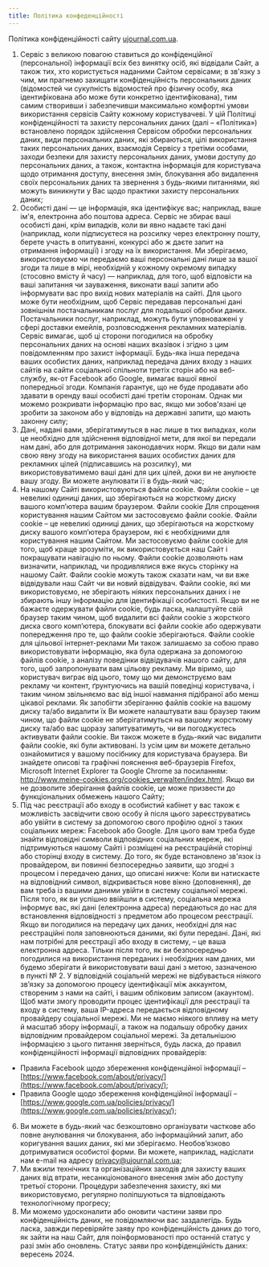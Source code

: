 ```yaml
---
title: Політика конфеденційності
---
```


Політика конфіденційності сайту [ujournal.com.ua](https://ujournal.com.ua).

1. Сервіс з великою повагою ставиться до конфіденційної (персональної) інформації всіх без винятку осіб, які відвідали Сайт, а також тих, хто користується наданими Сайтом сервісами; в зв'язку з чим, ми прагнемо захищати конфіденційність персональних даних (відомостей чи сукупність відомостей про фізичну особу, яка ідентифікована або може бути конкретно ідентифікована), тим самим створивши і забезпечивши максимально комфортні умови використання сервісів Сайту кожному користувачеві. У цій Політиці конфіденційності та захисту персональних даних (далі – «Політика») встановлено порядок здійснення Сервісом обробки персональних даних, види персональних даних, які збираються, цілі використання таких персональних даних, взаємодія Сервісу з третіми особами, заходи безпеки для захисту персональних даних, умови доступу до персональних даних, а також, контактна інформація для користувача щодо отримання доступу, внесення змін, блокування або видалення своїх персональних даних та звернення з будь-якими питаннями, які можуть виникнути у Вас щодо практики захисту персональних даних;
2. Особисті дані — це інформація, яка ідентифікує вас; наприклад, ваше ім'я, електронна або поштова адреса. Сервіс не збирає ваші особисті дані, крім випадків, коли ви явно надаєте такі дані (наприклад, коли підписуєтеся на розсилку через електронну пошту, берете участь в опитуванні, конкурсі або ж даєте запит на отримання інформації) і згоду на їх використання. Ми зберігаємо, використовуємо чи передаємо ваші персональні дані лише за вашої згоди та лише в мірі, необхідній у кожному окремому випадку (стосовно вмісту й часу) — наприклад, для того, щоб відповісти на ваші запитання чи зауваження, виконати ваші запити або інформувати вас про вихід нових матеріалів на сайті. Для цього може бути необхідним, щоб Сервіс передавав персональні дані зовнішнім постачальникам послуг для подальшої обробки даних. Постачальники послуг, наприклад, можуть бути уповноважені у сфері доставки емейлів, розповсюдження рекламних матеріалів. Сервіс вимагає, щоб ці сторони погодилися на обробку персональних даних на основі наших вказівок і згідно з цим повідомленням про захист інформації. Будь-яка інша передача ваших особистих даних, наприклад передача даних входу з наших сайтів на сайти соціальної спільноти третіх сторін або на веб-службу, як-от Facebook або Google, вимагає вашої явної попередньої згоди. Компанія гарантує, що не буде продавати або здавати в оренду ваші особисті дані третім сторонам. Однак ми можемо розкривати інформацію про вас, якщо ми зобов'язані це зробити за законом або у відповідь на державні запити, що мають законну силу;
3. Дані, надані вами, зберігатимуться в нас лише в тих випадках, коли це необхідно для здійснення відповідної мети, для якої ви передали нам дані, або для дотримання законодавчих норм. Якщо ви дали нам свою явну згоду на використання ваших особистих даних для рекламних цілей (підписавшись на розсилку), ми використовуватимемо ваші дані для цих цілей, доки ви не анулюєте вашу згоду. Ви можете анулювати її в будь-який час;
4. На нашому Сайті використовуються файли cookie. Файли cookie – це невеликі одиниці даних, що зберігаються на жорсткому диску вашого комп’ютера вашим браузером. Файли cookie Для спрощення користування нашим Сайтом ми застосовуємо файли cookie. Файли cookie – це невеликі одиниці даних, що зберігаються на жорсткому диску вашого комп’ютера браузером, які є необхідними для користування нашим Сайтом. Ми застосовуємо файли cookie для того, щоб краще зрозуміти, як використовується наш Сайт і покращувати навігацію по ньому. Файли cookie дозволяють нам визначити, наприклад, чи продивлялися вже якусь сторінку на нашому Сайт. Файли cookie можуть також сказати нам, чи ви вже відвідували наш Сайт чи ви новий відвідувач. Файли cookie, які ми використовуємо, не зберігають ніяких персональних даних і не збирають іншу інформацію для ідентифікації особистості. Якщо ви не бажаєте одержувати файли cookie, будь ласка, налаштуйте свій браузер таким чином, щоб видалити всі файли cookie з жорсткого диска свого комп’ютера, блокувати всі файли cookie або одержувати попередження про те, що файли cookie зберігаються. Файли cookie для цільової інтернет-реклами Ми також залишаємо за собою право використовувати інформацію, яка була одержана за допомогою файлів cookie, з аналізу поведінки відвідувачів нашого сайту, для того, щоб запропонувати вам цільову рекламу. Ми віримо, що користувач виграє від цього, тому що ми демонструємо вам рекламу чи контент, ґрунтуючись на вашій поведінці користувача, і таким чином звільняємо вас від іншої навмання підібраної або менш цікавої реклами. Як запобігти зберіганню файлів cookie на вашому диску та/або видалити їх Ви можете налаштувати ваш браузер таким чином, що файли cookie не зберігатимуться на вашому жорсткому диску та/або вас щоразу запитуватимуть, чи ви погоджуєтесь активувати файли cookie. Ви також можете в будь-який час видалити файли cookie, які були активовані. Із усім цим ви можете детально ознайомитися у вашому посібнику для користувача браузера. Ви знайдете описові та графічні пояснення веб-браузерів Firefox, Microsoft Internet Explorer та Google Chrome за посиланням: http://www.meine-cookies.org/cookies_verwalten/index.html. Якщо ви не дозволите зберігання файлів cookie, це може призвести до функціональних обмежень нашого Сайту;
5. Під час реєстрації або входу в особистий кабінет у вас також є можливість засвідчити свою особу й після цього зареєструватись або увійти в систему за допомогою свого профілю одної з таких соціальних мереж: Facebook або Google. Для цього вам треба буде знайти відповідні символи відповідних соціальних мереж, які підтримуються нашому Сайті і розміщені на реєстраційній сторінці або сторінці входу в систему. До того, як буде встановлено зв'язок із провайдером, ви повинні безпосередньо заявити, що згодні з процесом і передачею даних, що описані нижче: Коли ви натискаєте на відповідний символ, відкривається нове вікно (доповнення), де вам треба із вашими даними увійти в систему соціальної мережі. Після того, як ви успішно ввійшли в систему, соціальна мережа інформує вас, які дані (електронна адреса) передаються до нас для встановлення відповідності з предметом або процесом реєстрації. Якщо ви погодилися на передачу цих даних, необхідні для нас реєстраційні поля заповнюються даними, які були передані. Дані, які нам потрібні для реєстрації або входу в систему, – це ваша електронна адреса. Тільки після того, як ви безпосередньо погодилися на використання переданих і необхідних нам даних, ми будемо зберігати й використовувати ваші дані з метою, зазначеною в пункті № 2. У відповідній соціальній мережі не відбувається ніякого зв’язку за допомогою процесу ідентифікації між аккаунтом, створеним з нами на сайті, і вашим обліковим записом (акаунтом). Щоб мати змогу проводити процес ідентифікації для реєстрації та входу в систему, ваша IP-адреса передається відповідному провайдеру соціальної мережі. Ми не маємо ніякого впливу на мету й масштаб збору інформації, а також на подальшу обробку даних відповідним провайдером соціальної мережі. За детальнішою інформацією з цього питання зверніться, будь ласка, до правил конфіденційності інформації відповідних провайдерів:
  - Правила Facebook щодо збереження конфіденційної інформації – [https://www.facebook.com/about/privacy/](https://www.facebook.com/about/privacy/);
  - Правила Google щодо збереження конфіденційної інформації – [https://www.google.com.ua/policies/privacy/](https://www.google.com.ua/policies/privacy/);
6. Ви можете в будь-який час безкоштовно організувати часткове або повне анулювання чи блокування, або інформаційний запит, або коригування ваших даних, які ми зберігаємо. Необов’язково дотримуватися особистої форми. Ви можете, наприклад, надіслати нам e-mail на адресу [privacy@ujournal.com.ua](mailto:privacy@ujournal.com.ua);
7. Ми вжили технічних та організаційних заходів для захисту ваших даних від втрати, несанкціонованого внесення змін або доступу третьої сторони. Процедури забезпечення захисту, які ми використовуємо, регулярно поліпшуються та відповідають технологічному прогресу;
8. Ми можемо удосконалити або оновити частини заяви про конфіденційність даних, не повідомляючи вас заздалегідь. Будь ласка, завжди перевіряйте заяву про конфіденційність даних до того, як зайти на наш Сайт, для поінформованості про останній статус у разі змін або оновлень. Статус заяви про конфіденційність даних: вересень 2024.
